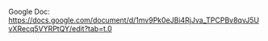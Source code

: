 Google Doc:
https://docs.google.com/document/d/1mv9Pk0eJBi4RjJva_TPCPBv8qvJ5UvXRecq5VYRPtQY/edit?tab=t.0
